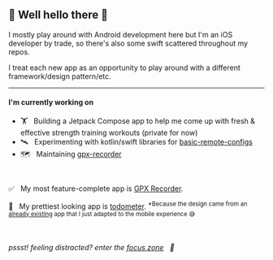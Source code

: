 ## 👋 Well hello there 🤖

I mostly play around with Android development here but I'm an iOS developer by trade, so there's also some swift scattered throughout my repos.

I treat each new app as an opportunity to play around with a different framework/design pattern/etc.

---

#### I'm currently working on
- 🏋️ &nbsp; Building a Jetpack Compose app to help me come up with fresh & effective strength training workouts (private for now)
- 🛰 &nbsp; Experimenting with kotlin/swift libraries for [basic-remote-configs](https://github.com/BradPatras/basic-remote-configs)
- 🗺️ &nbsp; Maintaining [gpx-recorder](https://github.com/BradPatras/gpx-recorder)

&nbsp;

✅ &nbsp; My most feature-complete app is [GPX Recorder](https://github.com/bradpatras/gpx-recorder).  

💎 &nbsp; My prettiest looking app is [todometer](https://github.com/bradpatras/todometer-android). <sup>*Because the design came from an [already existing](https://github.com/cassidoo/todometer) app that I just adapted to the mobile experience 😅 </sup>

&nbsp;

###### pssst! feeling distracted? enter the [focus zone](https://bradpatras.github.io/focus) &nbsp; 🤫 

